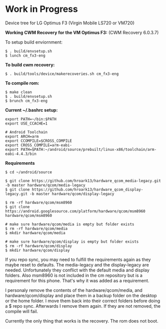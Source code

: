 Work in Progress
================

Device tree for LG Optimus F3 (Virgin Mobile LS720 or VM720)

**Working CWM Recovery for the VM Optimus F3:** (CWM Recovery 6.0.3.7)

To setup build enviornment:
```
$ . build/envsetup.sh
$ lunch cm_fx3-eng
```
**To build cwm recovery:**
```
$ . build/tools/device/makerecoveries.sh cm_fx3-eng
```
**To compile rom:**
```
$ make clean
$ . build/envsetup.sh
$ brunch cm_fx3-eng
```


**Current ~/.bashrc setup:**
```
export PATH=~/bin:$PATH
export USE_CCACHE=1

# Android Toolchain
export ARCH=arm
export CCOMPILE=$CROSS_COMPILE
export CROSS_COMPILE=arm-eabi-
export PATH=$PATH:~/android/source/prebuilt/linux-x86/toolchain/arm-eabi-4.4.3/bin
```

**Requirements**
```
$ cd ~/android/source

$ git clone https://github.com/hroark13/hardware_qcom_media-legacy.git -b master hardware/qcom/media-legacy
$ git clone https://github.com/hroark13/hardware_qcom_display-legacy.git -b master hardware/qcom/display-legacy

$ rm -rf hardware/qcom/msm8960
$ git clone https://android.googlesource.com/platform/hardware/qcom/msm8960 hardware/qcom/msm8960

# make sure hardware/qcom/media is empty but folder exists
$ rm -rf hardware/qcom/media
$ mkdir hardware/qcom/media

# make sure hardware/qcom/display is empty but folder exists
$ rm -rf hardware/qcom/display
$ mkdir hardware/qcom/display
```

If you repo sync, you may need to fulfill the requirements again as they maybe reset to defaults. The media-legacy and the display-legacy are needed. Unfortunately they conflict with the default media and display folders. Also msm8960 is not included in the cm repository but is a requirement for this phone. That's why it was added as a requirement.

I personaly remove the contents of the hardware/qcom/media, and hardware/qcom/display and place them in a backup folder on the desktop or the home folder. I move them back into their correct folders before doing a $ repo sync. Afterwards I remove them again. If they are not removed, the compile will fail.

Currently the only thing that works is the recovery. The rom does not boot.
